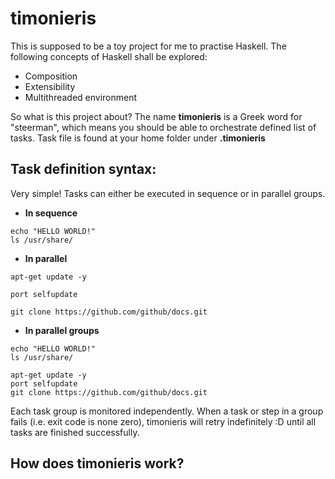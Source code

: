 timonieris
====

This is supposed to be a toy project for me to practise Haskell.
The following concepts of Haskell shall be explored:

- Composition
- Extensibility
- Multithreaded environment

So what is this project about? The name __timonieris__ is a Greek word for
"steerman", which means you should be able to orchestrate defined list of tasks. Task file is found at your home folder under **.timonieris**

## Task definition syntax:

Very simple! Tasks can either be executed in sequence or in parallel groups.

- **In sequence**
```
echo "HELLO WORLD!"
ls /usr/share/
```

- **In parallel**
```
apt-get update -y

port selfupdate

git clone https://github.com/github/docs.git
```

- **In parallel groups**
```
echo "HELLO WORLD!"
ls /usr/share/

apt-get update -y
port selfupdate
git clone https://github.com/github/docs.git
```

Each task group is monitored independently. When a task or step in a group fails (i.e. exit code is none zero), timonieris will retry indefinitely :D until all tasks are finished successfully.

## How does timonieris work?

<!TBD!> 
